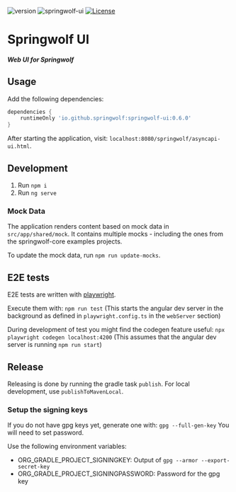 ![version](https://img.shields.io/github/v/release/springwolf/springwolf-ui)
![springwolf-ui](https://github.com/springwolf/springwolf-ui/workflows/springwolf-ui/badge.svg)
[![License](https://img.shields.io/badge/License-Apache%202.0-blue.svg)](https://opensource.org/licenses/Apache-2.0)

# Springwolf UI
##### Web UI for Springwolf

## Usage
Add the following dependencies:

```groovy
dependencies {
    runtimeOnly 'io.github.springwolf:springwolf-ui:0.6.0'
}
```

After starting the application, visit: `localhost:8080/springwolf/asyncapi-ui.html`.

## Development
1. Run `npm i`
2. Run `ng serve`

### Mock Data

The application renders content based on mock data in `src/app/shared/mock`.
It contains multiple mocks - including the ones from the springwolf-core examples projects.

To update the mock data, run `npm run update-mocks`.

## E2E tests

E2E tests are written with [playwright](https://playwright.dev).

Execute them with: `npm run test`
(This starts the angular dev server in the background as defined in `playwright.config.ts` in the `webServer` section)

During development of test you might find the codegen feature useful:
`npx playwright codegen localhost:4200`
(This assumes that the angular dev server is running `npm run start`)

## Release

Releasing is done by running the gradle task `publish`. For local development, use `publishToMavenLocal`.

### Setup the signing keys

If you do not have gpg keys yet, generate one with: `gpg --full-gen-key` You will need to set password.

Use the following environment variables:
- ORG_GRADLE_PROJECT_SIGNINGKEY: Output of `gpg --armor --export-secret-key`
- ORG_GRADLE_PROJECT_SIGNINGPASSWORD: Password for the gpg key
